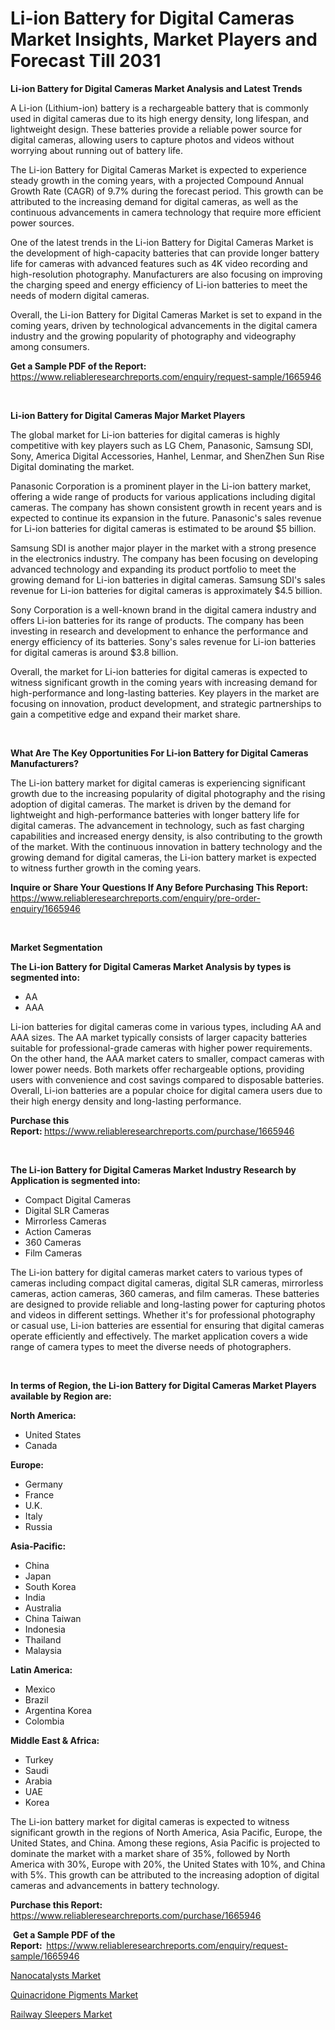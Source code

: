 <p><h1>Li-ion Battery for Digital Cameras Market Insights, Market Players and Forecast Till 2031</h1></p><p><strong>Li-ion Battery for Digital Cameras Market Analysis and Latest Trends</strong></p>
<p><p>A Li-ion (Lithium-ion) battery is a rechargeable battery that is commonly used in digital cameras due to its high energy density, long lifespan, and lightweight design. These batteries provide a reliable power source for digital cameras, allowing users to capture photos and videos without worrying about running out of battery life.</p><p>The Li-ion Battery for Digital Cameras Market is expected to experience steady growth in the coming years, with a projected Compound Annual Growth Rate (CAGR) of 9.7% during the forecast period. This growth can be attributed to the increasing demand for digital cameras, as well as the continuous advancements in camera technology that require more efficient power sources.</p><p>One of the latest trends in the Li-ion Battery for Digital Cameras Market is the development of high-capacity batteries that can provide longer battery life for cameras with advanced features such as 4K video recording and high-resolution photography. Manufacturers are also focusing on improving the charging speed and energy efficiency of Li-ion batteries to meet the needs of modern digital cameras.</p><p>Overall, the Li-ion Battery for Digital Cameras Market is set to expand in the coming years, driven by technological advancements in the digital camera industry and the growing popularity of photography and videography among consumers.</p></p>
<p><strong>Get a Sample PDF of the Report:&nbsp;</strong> <a href="https://www.reliableresearchreports.com/enquiry/request-sample/1665946">https://www.reliableresearchreports.com/enquiry/request-sample/1665946</a></p>
<p>&nbsp;</p>
<p><strong>Li-ion Battery for Digital Cameras Major Market Players</strong></p>
<p><p>The global market for Li-ion batteries for digital cameras is highly competitive with key players such as LG Chem, Panasonic, Samsung SDI, Sony, America Digital Accessories, Hanhel, Lenmar, and ShenZhen Sun Rise Digital dominating the market. </p><p>Panasonic Corporation is a prominent player in the Li-ion battery market, offering a wide range of products for various applications including digital cameras. The company has shown consistent growth in recent years and is expected to continue its expansion in the future. Panasonic's sales revenue for Li-ion batteries for digital cameras is estimated to be around $5 billion.</p><p>Samsung SDI is another major player in the market with a strong presence in the electronics industry. The company has been focusing on developing advanced technology and expanding its product portfolio to meet the growing demand for Li-ion batteries in digital cameras. Samsung SDI's sales revenue for Li-ion batteries for digital cameras is approximately $4.5 billion.</p><p>Sony Corporation is a well-known brand in the digital camera industry and offers Li-ion batteries for its range of products. The company has been investing in research and development to enhance the performance and energy efficiency of its batteries. Sony's sales revenue for Li-ion batteries for digital cameras is around $3.8 billion.</p><p>Overall, the market for Li-ion batteries for digital cameras is expected to witness significant growth in the coming years with increasing demand for high-performance and long-lasting batteries. Key players in the market are focusing on innovation, product development, and strategic partnerships to gain a competitive edge and expand their market share.</p></p>
<p>&nbsp;</p>
<p><strong>What Are The Key Opportunities For Li-ion Battery for Digital Cameras Manufacturers?</strong></p>
<p><p>The Li-ion battery market for digital cameras is experiencing significant growth due to the increasing popularity of digital photography and the rising adoption of digital cameras. The market is driven by the demand for lightweight and high-performance batteries with longer battery life for digital cameras. The advancement in technology, such as fast charging capabilities and increased energy density, is also contributing to the growth of the market. With the continuous innovation in battery technology and the growing demand for digital cameras, the Li-ion battery market is expected to witness further growth in the coming years.</p></p>
<p><strong>Inquire or Share Your Questions If Any Before Purchasing This Report:</strong> <a href="https://www.reliableresearchreports.com/enquiry/pre-order-enquiry/1665946">https://www.reliableresearchreports.com/enquiry/pre-order-enquiry/1665946</a></p>
<p>&nbsp;</p>
<p><strong>Market Segmentation</strong></p>
<p><strong>The Li-ion Battery for Digital Cameras Market Analysis by types is segmented into:</strong></p>
<p><ul><li>AA</li><li>AAA</li></ul></p>
<p><p>Li-ion batteries for digital cameras come in various types, including AA and AAA sizes. The AA market typically consists of larger capacity batteries suitable for professional-grade cameras with higher power requirements. On the other hand, the AAA market caters to smaller, compact cameras with lower power needs. Both markets offer rechargeable options, providing users with convenience and cost savings compared to disposable batteries. Overall, Li-ion batteries are a popular choice for digital camera users due to their high energy density and long-lasting performance.</p></p>
<p><strong>Purchase this Report:&nbsp;</strong><a href="https://www.reliableresearchreports.com/purchase/1665946">https://www.reliableresearchreports.com/purchase/1665946</a></p>
<p>&nbsp;</p>
<p><strong>The Li-ion Battery for Digital Cameras Market Industry Research by Application is segmented into:</strong></p>
<p><ul><li>Compact Digital Cameras</li><li>Digital SLR Cameras</li><li>Mirrorless Cameras</li><li>Action Cameras</li><li>360 Cameras</li><li>Film Cameras</li></ul></p>
<p><p>The Li-ion battery for digital cameras market caters to various types of cameras including compact digital cameras, digital SLR cameras, mirrorless cameras, action cameras, 360 cameras, and film cameras. These batteries are designed to provide reliable and long-lasting power for capturing photos and videos in different settings. Whether it's for professional photography or casual use, Li-ion batteries are essential for ensuring that digital cameras operate efficiently and effectively. The market application covers a wide range of camera types to meet the diverse needs of photographers.</p></p>
<p>&nbsp;</p>
<p><strong>In terms of Region, the Li-ion Battery for Digital Cameras Market Players available by Region are:</strong></p>
<p>
    <p> <strong> North America: </strong>
        <ul>
            <li>United States</li>
            <li>Canada</li>
        </ul>
        </p> 
    <p> <strong> Europe: </strong>
        <ul>
            <li>Germany</li>
            <li>France</li>
            <li>U.K.</li>
            <li>Italy</li>
            <li>Russia</li>
        </ul>
        </p> 
    <p> <strong> Asia-Pacific: </strong>
        <ul>
            <li>China</li>
            <li>Japan</li>
            <li>South Korea</li>
            <li>India</li>
            <li>Australia</li>
            <li>China Taiwan</li>
            <li>Indonesia</li>
            <li>Thailand</li>
            <li>Malaysia</li>
        </ul>
        </p> 
    <p> <strong> Latin America: </strong>
        <ul>
            <li>Mexico</li>
            <li>Brazil</li>
            <li>Argentina Korea</li>
            <li>Colombia</li>
        </ul>
        </p> 
    <p> <strong> Middle East & Africa: </strong>
        <ul>
            <li>Turkey</li>
            <li>Saudi</li>
            <li>Arabia</li>
            <li>UAE</li>
            <li>Korea</li>
        </ul>
    </p>
    </p>
<p><p>The Li-ion battery market for digital cameras is expected to witness significant growth in the regions of North America, Asia Pacific, Europe, the United States, and China. Among these regions, Asia Pacific is projected to dominate the market with a market share of 35%, followed by North America with 30%, Europe with 20%, the United States with 10%, and China with 5%. This growth can be attributed to the increasing adoption of digital cameras and advancements in battery technology.</p></p>
<p><strong>Purchase this Report: </strong><a href="https://www.reliableresearchreports.com/purchase/1665946">https://www.reliableresearchreports.com/purchase/1665946</a></p>
<p>&nbsp;<strong>Get a Sample PDF of the Report:&nbsp;&nbsp;</strong><a href="https://www.reliableresearchreports.com/enquiry/request-sample/1665946">https://www.reliableresearchreports.com/enquiry/request-sample/1665946</a></p>
<p><strong></strong></p>
<p><p><a href="https://woozy-pyroraptor-a1f.notion.site/Nanocatalysts-Market-Analysis-Examines-its-Scope-on-Growth-Opportunities-and-Forecasted-Trends-Span-58c4545d8f6a4dc3b71ca66f92e14c13">Nanocatalysts Market</a></p><p><a href="https://rainy-horn-d69.notion.site/Quinacridone-Pigments-Market-Dynamics-2024-2031-Also-about-Its-Market-Trends-Projections-and-Oppo-d384e9548d3a40e18aa77550172c5827">Quinacridone Pigments Market</a></p><p><a href="https://woozy-pyroraptor-a1f.notion.site/Railway-Sleepers-Market-Dynamics-2024-2031-Also-about-Its-Market-Trends-Projections-and-Opportuni-a3d4e40ba02d445a86fbd81ce1e3b9a3">Railway Sleepers Market</a></p></p>
